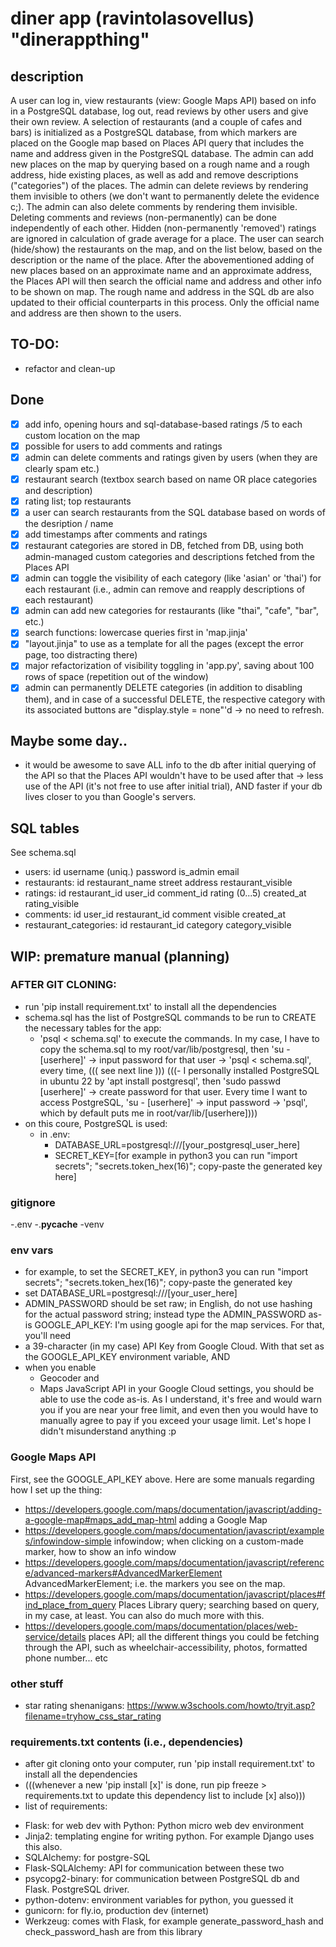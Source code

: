 # diner app (ravintolasovellus) "dinerappthing"
## description
A user can log in, view restaurants (view: Google Maps API) based on info in a PostgreSQL database, log out, read reviews by other users and give their own review.
A selection of restaurants (and a couple of cafes and bars) is initialized as a PostgreSQL database, from which markers are placed
on the Google map based on Places API query that includes the name and address given in the PostgreSQL database.
The admin can add new places on the map by querying based on a rough name and a rough address, hide existing places, as well as add and remove descriptions ("categories") of the places. The admin can delete reviews by rendering them invisible to others (we don't want to permanently delete the evidence c;). The admin can also delete comments by rendering them invisible. Deleting comments and reviews (non-permanently) can be done independently of each other. Hidden (non-permanently 'removed') ratings are ignored in calculation of grade average for a place.
The user can search (hide/show) the restaurants on the map, and on the list below, based on the description or the name of the place. After the abovementioned adding of new places based on an approximate name and an approximate address, the Places API will then search the official name and address and other info to be shown on map. The rough name and address in the SQL db are also updated to their official counterparts in this process. Only the official name and address are then shown to the users.

## TO-DO:
- refactor and clean-up

## Done
- [x] add info, opening hours and sql-database-based ratings /5 to each custom location on the map
- [x] possible for users to add comments and ratings
- [x] admin can delete comments and ratings given by users (when they are clearly spam etc.)
- [x] restaurant search (textbox search based on name OR place categories and description)
- [x] rating list; top restaurants
- [x] a user can search restaurants from the SQL database based on words of the desription / name
- [x] add timestamps after comments and ratings
- [x] restaurant categories are stored in DB, fetched from DB, using both admin-managed custom categories and descriptions fetched from the Places API
- [x] admin can toggle the visibility of each category (like 'asian' or 'thai') for each restaurant (i.e., admin can remove and reapply descriptions of each restaurant)
- [x] admin can add new categories for restaurants (like "thai", "cafe", "bar", etc.)
- [x] search functions: lowercase queries first in 'map.jinja'
- [x] "layout.jinja" to use as a template for all the pages (except the error page, too distracting there)
- [x] major refactorization of visibility toggling in 'app.py', saving about 100 rows of space (repetition out of the window)
- [x] admin can permanently DELETE categories (in addition to disabling them), and in case of a successful DELETE, the respective category with its associated buttons are "display.style = none"'d -> no need to refresh.

## Maybe some day..
- it would be awesome to save ALL info to the db after initial querying of the API so that the Places API wouldn't have to be used after that -> less use of the API (it's not free to use after initial trial), AND faster if your db lives closer to you than Google's servers.

## SQL tables
See schema.sql
- users:         id      username (uniq.)    password            is_admin            email               
- restaurants:   id      restaurant_name     street address      restaurant_visible
- ratings:       id      restaurant_id       user_id             comment_id          rating (0...5)  created_at  rating_visible
- comments:      id      user_id             restaurant_id       comment             visible         created_at
- restaurant_categories: id  restaurant_id   category            category_visible

## WIP: premature manual (planning)
### AFTER GIT CLONING:
- run 'pip install requirement.txt' to install all the dependencies
- schema.sql has the list of PostgreSQL commands to be run to CREATE the necessary tables for the app:
    * 'psql < schema.sql' to execute the commands. In my case, I have to copy the schema.sql to my root/var/lib/postgresql, then 'su - \[userhere\]' -> input password for that user -> 'psql < schema.sql', every time, ((( see next line )))
(((- I personally installed PostgreSQL in ubuntu 22 by 'apt install postgresql', then 'sudo passwd \[userhere\]' -> create password for that user. Every time I want to access PostgreSQL, 'su - \[userhere\]' -> input password -> 'psql', which by default puts me in root/var/lib/\[userhere\])))
- on this coure, PostgreSQL is used:
    * in .env:
        * DATABASE_URL=postgresql:///\[your_postgresql_user_here\]
        * SECRET_KEY=\[for example in python3 you can run "import secrets"; "secrets.token_hex(16)"; copy-paste the generated key here\]

### gitignore
-.env
-.__pycache__
-venv

### env vars
- for example, to set the SECRET_KEY, in python3 you can run "import secrets"; "secrets.token_hex(16)"; copy-paste the generated key
- set DATABASE_URL=postgresql:///\[your_user_here\]
- ADMIN_PASSWORD should be set raw; in English, do not use hashing for the actual password string; instead type the ADMIN_PASSWORD as-is
GOOGLE_API_KEY: I'm using google api for the map services. For that, you'll need 
- a 39-character (in my case) API Key from Google Cloud. With that set as the GOOGLE_API_KEY environment variable, AND 
- when you enable 
    - Geocoder and 
    - Maps JavaScript API in your Google Cloud settings, 
you should be able to use the code as-is. As I understand, it's free and would warn you if you are near your free limit, and even then you would have to manually agree to pay if you exceed your usage limit. Let's hope I didn't misunderstand anything :p

### Google Maps API
First, see the GOOGLE_API_KEY above.
Here are some manuals regarding how I set up the thing:
- https://developers.google.com/maps/documentation/javascript/adding-a-google-map#maps_add_map-html adding a Google Map
- https://developers.google.com/maps/documentation/javascript/examples/infowindow-simple infowindow; when clicking on a custom-made marker, how to show an info window
- https://developers.google.com/maps/documentation/javascript/reference/advanced-markers#AdvancedMarkerElement AdvancedMarkerElement; i.e. the markers you see on the map.
- https://developers.google.com/maps/documentation/javascript/places#find_place_from_query Places Library query; searching based on query, in my case, at least. You can also do much more with this.
- https://developers.google.com/maps/documentation/places/web-service/details places API; all the different things you could be fetching through the API, such as wheelchair-accessibility, photos, formatted phone number... etc

### other stuff
- star rating shenanigans: https://www.w3schools.com/howto/tryit.asp?filename=tryhow_css_star_rating

### requirements.txt contents (i.e., dependencies)
- after git cloning onto your computer, run 'pip install requirement.txt' to install all the dependencies
- (((whenever a new 'pip install \[x\]' is done, run pip freeze > requirements.txt to update this dependency list to include \[x\] also)))
- list of requirements:
* Flask: for web dev with Python: Python micro web dev environment
* Jinja2: templating engine for writing python. For example Django uses this also.
* SQLAlchemy: for postgre-SQL
* Flask-SQLAlchemy: API for communication between these two
* psycopg2-binary: for communication between PostgreSQL db and Flask. PostgreSQL driver.
* python-dotenv: environment variables for python, you guessed it
* gunicorn: for fly.io, production dev (internet)
* Werkzeug: comes with Flask, for example generate_password_hash and check_password_hash are from this library
